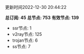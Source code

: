 更新时间2022-12-30 20:44:22

**总订阅: 45**
**总节点: 753**
**有效节点: 139**
- ssr节点: 1
- v2ray节点: 125
- trojan节点: 6
- ss节点: 7
